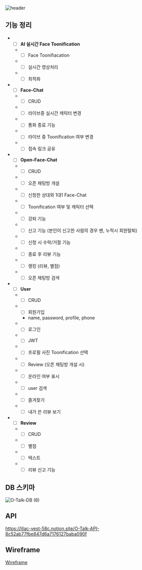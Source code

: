 ![header](https://capsule-render.vercel.app/api?type=waving&color=26BB98&fontColor=auto&height=300&section=header&text=O-Talk&fontSize=90&fontAlignY=38&animation=twinkling&desc=AI-Filter%20Face%20Chat%20Service%20with%20Animation%20Character&descSize=22)  

## 기능 정리
- - [ ] **AI 실시간 Face Toonification**
  - - [ ] Face Toonifiacation
  - - [ ] 실시간 영상처리
  - - [ ] 최적화
- - [ ] **Face-Chat**
  - - [ ] CRUD
  - - [ ] 라이브중 실시간 캐릭터 변경
  - - [ ] 통화 종료 기능
  - - [ ] 라이브 중 Toonification 여부 변경
  - - [ ] 접속 링크 공유
- - [ ] **Open-Face-Chat**
  - - [ ] CRUD
  - - [ ] 오픈 채팅방 개설 
  - - [ ] 신청한 상대와 1대1 Face-Chat
  - - [ ] Toonification 여부 및 캐릭터 선택
  - - [ ] 강퇴 기능
  - - [ ] 신고 기능 (본인이 신고한 사람의 경우 벤, 누적시 회원탈퇴)
  - - [ ] 신청 시 수락/거절 기능
  - - [ ] 종료 후 리뷰 기능
  - - [ ] 랭킹 (리뷰, 별점)
  - - [ ] 오픈 채팅방 검색 
- - [ ] **User**
  - - [ ] CRUD
  - - [ ] 회원가입
    - name, password, profile, phone
  - - [ ] 로그인
  - - [ ] JWT
  - - [ ] 프로필 사진 Toonification 선택
  - - [ ] Review (오픈 채팅방 개설 시)
  - - [ ] 온라인 여부 표시
  - - [ ] user 검색
  - - [ ] 즐겨찾기
  - - [ ] 내가 쓴 리뷰 보기
- - [ ] **Review**
  - - [ ] CRUD
  - - [ ] 별점
  - - [ ] 텍스트
  - - [ ] 리뷰 신고 기능

## DB 스키마
![O-Talk-DB (6)](https://user-images.githubusercontent.com/91926455/217410361-7a2d30eb-2724-4a91-9452-fdc748f1419e.png)


## API
https://lilac-vest-58c.notion.site/O-Talk-API-8c52ab77fbe847d6a7176127baba090f

## Wireframe
[Wireframe](https://github.com/alsqja/O-Talk/wiki/Wireframe)


